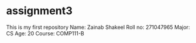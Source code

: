 # assignment3
This is my first repository
Name: Zainab Shakeel
Roll no: 271047965
Major: CS
Age: 20 
Course: COMP111-B
